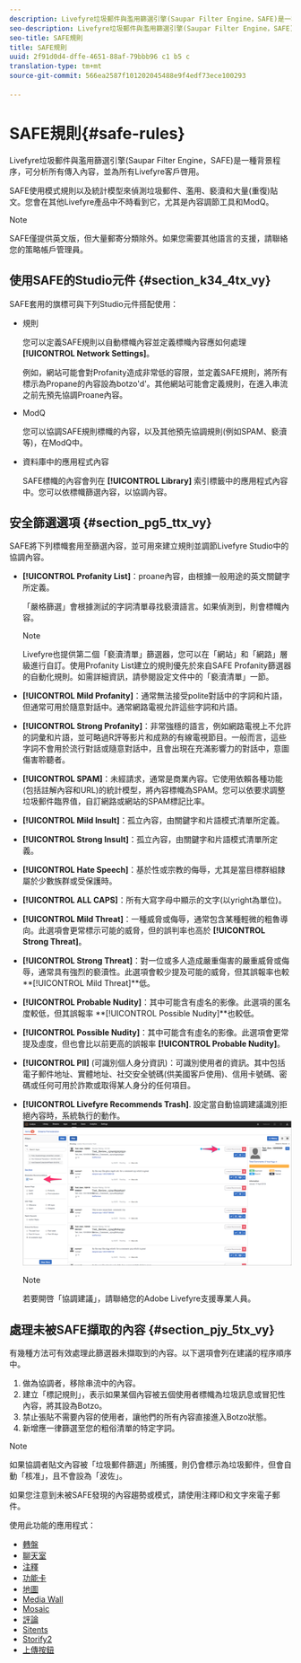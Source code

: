 ```yaml
---
description: Livefyre垃圾郵件與濫用篩選引擎(Saupar Filter Engine，SAFE)是一種背景程序，可分析所有傳入內容，並為所有Livefyre客戶啓用。
seo-description: Livefyre垃圾郵件與濫用篩選引擎(Saupar Filter Engine，SAFE)是一種背景程序，可分析所有傳入內容，並為所有Livefyre客戶啓用。
seo-title: SAFE規則
title: SAFE規則
uuid: 2f91d0d4-dffe-4651-88af-79bbb96 c1 b5 c
translation-type: tm+mt
source-git-commit: 566ea2587f101202045488e9f4edf73ece100293

---
```



# SAFE規則{#safe-rules}

Livefyre垃圾郵件與濫用篩選引擎(Saupar Filter Engine，SAFE)是一種背景程序，可分析所有傳入內容，並為所有Livefyre客戶啓用。



SAFE使用模式規則以及統計模型來偵測垃圾郵件、濫用、褻瀆和大量(重復)貼文。您會在其他Livefyre產品中不時看到它，尤其是內容調節工具和ModQ。

>[!NOTE]
>
>SAFE僅提供英文版，但大量郵寄分類除外。如果您需要其他語言的支援，請聯絡您的策略帳戶管理員。

## 使用SAFE的Studio元件 {#section_k34_4tx_vy}

SAFE套用的旗標可與下列Studio元件搭配使用：

* 規則

   您可以定義SAFE規則以自動標幟內容並定義標幟內容應如何處理 **[!UICONTROL Network Settings]**。

   例如，網站可能會對Profanity造成非常低的容限，並定義SAFE規則，將所有標示為Propane的內容設為botzo'd'。其他網站可能會定義規則，在進入串流之前先預先協調Proane內容。

* ModQ

   您可以協調SAFE規則標幟的內容，以及其他預先協調規則(例如SPAM、褻瀆等)，在ModQ中。

* 資料庫中的應用程式內容

   SAFE標幟的內容會列在 **[!UICONTROL Library]** 索引標籤中的應用程式內容中。您可以依標幟篩選內容，以協調內容。

## 安全篩選選項 {#section_pg5_ttx_vy}

SAFE將下列標幟套用至篩選內容，並可用來建立規則並調節Livefyre Studio中的協調內容。

* **[!UICONTROL Profanity List]**：proane內容，由根據一般用途的英文關鍵字所定義。

   「嚴格篩選」會根據測試的字詞清單尋找褻瀆語言。如果偵測到，則會標幟內容。

   >[!NOTE]
   >
   >Livefyre也提供第二個「褻瀆清單」篩選器，您可以在「網站」和「網路」層級進行自訂。使用Profanity List建立的規則優先於來自SAFE Profanity篩選器的自動化規則。如需詳細資訊，請參閱設定文件中的「褻瀆清單」一節。

* **[!UICONTROL Mild Profanity]**：通常無法接受polite對話中的字詞和片語，但通常可用於隨意對話中。通常網路電視允許這些字詞和片語。
* **[!UICONTROL Strong Profanity]**：非常強穩的語言，例如網路電視上不允許的詞彙和片語，並可略過R評等影片和成熟的有線電視節目。一般而言，這些字詞不會用於流行對話或隨意對話中，且會出現在充滿影響力的對話中，意圖傷害聆聽者。
* **[!UICONTROL SPAM]**：未經請求，通常是商業內容。它使用依賴各種功能(包括註解內容和URL)的統計模型，將內容標幟為SPAM。您可以依要求調整垃圾郵件臨界值，自訂網路或網站的SPAM標記比率。
* **[!UICONTROL Mild Insult]**：孤立內容，由關鍵字和片語模式清單所定義。
* **[!UICONTROL Strong Insult]**：孤立內容，由關鍵字和片語模式清單所定義。
* **[!UICONTROL Hate Speech]**：基於性或宗教的侮辱，尤其是當目標群組隸屬於少數族群或受保護時。
* **[!UICONTROL ALL CAPS]**：所有大寫字母中顯示的文字(以yright為單位)。
* **[!UICONTROL Mild Threat]**：一種威脅或侮辱，通常包含某種輕微的粗魯導向。此選項會更常標示可能的威脅，但的誤判率也高於 **[!UICONTROL Strong Threat]**。

* **[!UICONTROL Strong Threat]**：對一位或多人造成嚴重傷害的嚴重威脅或侮辱，通常具有強烈的褻瀆性。此選項會較少提及可能的威脅，但其誤報率也較 **[!UICONTROL Mild Threat]**低。

* **[!UICONTROL Probable Nudity]**：其中可能含有虛名的影像。此選項的匿名度較低，但其誤報率 **[!UICONTROL Possible Nudity]**也較低。

* **[!UICONTROL Possible Nudity]**：其中可能含有虛名的影像。此選項會更常提及虛度，但也會比以前更高的誤報率 **[!UICONTROL Probable Nudity]**。

* **[!UICONTROL PII]** (可識別個人身分資訊)：可識別使用者的資訊。其中包括電子郵件地址、實體地址、社交安全號碼(供美國客戶使用)、信用卡號碼、密碼或任何可用於詐欺或取得某人身分的任何項目。
* **[!UICONTROL Livefyre Recommends Trash]**. 設定當自動協調建議識別拒絕內容時，系統執行的動作。 ![](assets/mod_reco1.png)

   >[!NOTE]
   >
   >若要開啓「協調建議」，請聯絡您的Adobe Livefyre支援專業人員。

## 處理未被SAFE擷取的內容 {#section_pjy_5tx_vy}

有幾種方法可有效處理此篩選器未擷取到的內容。以下選項會列在建議的程序順序中。

1. 做為協調者，移除串流中的內容。
1. 建立「標記規則」，表示如果某個內容被五個使用者標幟為垃圾訊息或冒犯性內容，將其設為Botzo。
1. 禁止張貼不需要內容的使用者，讓他們的所有內容直接進入Botzo狀態。
1. 新增應一律篩選至您的粗俗清單的特定字詞。

>[!NOTE]
>
>如果協調者貼文內容被「垃圾郵件篩選」所捕獲，則仍會標示為垃圾郵件，但會自動「核准」，且不會設為「波佐」。

如果您注意到未被SAFE發現的內容趨勢或模式，請使用注釋ID和文字來電子郵件。



使用此功能的應用程式：

* [轉盤](/help/using/c-about-apps/c-carousel-app/c-carousel-app.md#c_carousel_app)
* [聊天室](/help/using/c-about-apps/c-chat-app/c-chat-app.md#c_chat_app)
* [注釋](/help/using/c-about-apps/c-comments/c-comments.md)
* [功能卡](/help/using/c-about-apps/c-feature-card-app/c-feature-card-app.md#c_feature_card_app)
* [地圖](/help/using/c-about-apps/c-map-app/c-map-app.md#c_map_app)
* [Media Wall](/help/using/c-about-apps/c-media-wall-app/c-media-wall-app.md#c_media_wall_app)
* [Mosaic](/help/using/c-about-apps/c-mosaic-app/c-mosaic-app.md#c_mosaic_app)
* [評論](/help/using/c-about-apps/c-reviews-app/c-reviews-app.md#c_reviews_app)
* [Sitents](/help/using/c-about-apps/c-sidenotes-app/c-sidenotes-app.md#c_sidenotes_app)
* [Storify2](/help/using/c-about-apps/c-storify2/c-storify2.md#c_storify2)
* [上傳按鈕](/help/using/c-about-apps/c-upload-button-app/c-upload-button-app.md#c_upload_button_app)

